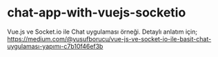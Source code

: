 # chat-app-with-vuejs-socketio

Vue.js ve Socket.io ile Chat uygulaması örneği. Detaylı anlatım için; https://medium.com/@yusufborucu/vue-js-ve-socket-io-ile-basit-chat-uygulaması-yapımı-c7b10f46ef3b
